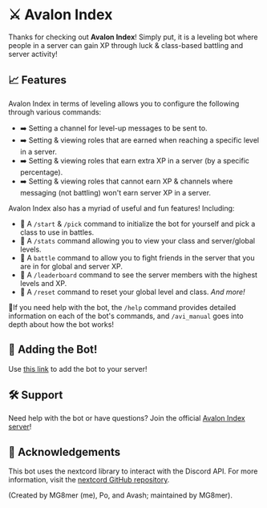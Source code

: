 # ⚔️ Avalon Index 

Thanks for checking out **__Avalon Index__**! Simply put, it is a leveling bot where people in a server can gain XP through luck & class-based battling and server activity!

## 📈 Features

Avalon Index in terms of leveling allows you to configure the following through various commands:

- ➡️ Setting a channel for level-up messages to be sent to.
- ➡️ Setting & viewing roles that are earned when reaching a specific level in a server.
- ➡️ Setting & viewing roles that earn extra XP in a server (by a specific percentage).
- ➡️ Setting & viewing roles that cannot earn XP & channels where messaging (not battling) won't earn server XP in a server.


Avalon Index also has a myriad of useful and fun features! Including:

- 🎯 A `/start` & `/pick` command to initialize the bot for yourself and pick a class to use in battles.
- 🎯 A `/stats` command allowing you to view your class and server/global levels.
- 🎯 A `battle` command to allow you to fight friends in the server that you are in for global and server XP.
- 🎯 A `/leaderboard` command to see the server members with the highest levels and XP.
- 🎯 A `/reset` command to reset your global level and class.
*And more!*

🌟If you need help with the bot, the `/help` command provides detailed information on each of the bot's commands, and `/avi_manual` goes into depth about how the bot works!

## 🤖 Adding the Bot!

Use [this link](https://discord.com/oauth2/authorize?client_id=1173134757614325891) to add the bot to your server!

## 🛠️ Support

Need help with the bot or have questions? Join the official [Avalon Index server](https://discord.gg/y9Cq95W9pa)!

## 🙏 Acknowledgements

This bot uses the nextcord library to interact with the Discord API. For more information, visit the [nextcord GitHub repository](https://github.com/nextcord/nextcord).

(Created by MG8mer (me), Po, and Avash; maintained by MG8mer).
